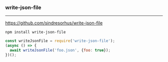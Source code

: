 ### write-json-file
---
https://github.com/sindresorhus/write-json-file

```
npm install write-json-file
```

```js
const writeJsonFile = require('write-json-file');
(async () => {
  await writeJsonFile('foo.json', {foo: true});
})();
```

```
```


